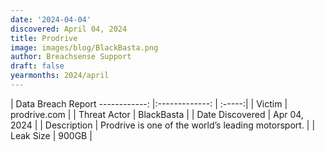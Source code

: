 ```yaml
---
date: '2024-04-04'
discovered: April 04, 2024
title: Prodrive
image: images/blog/BlackBasta.png
author: Breachsense Support
draft: false
yearmonths: 2024/april
---
```



| Data Breach Report
------------:     |:-------------:    | :-----:|
| Victim      | prodrive.com      | 
| Threat Actor      | BlackBasta      | 
| Date Discovered      | Apr 04, 2024      | 
| Description      | Prodrive is one of the world’s leading motorsport.      | 
| Leak Size      | 900GB      | 


